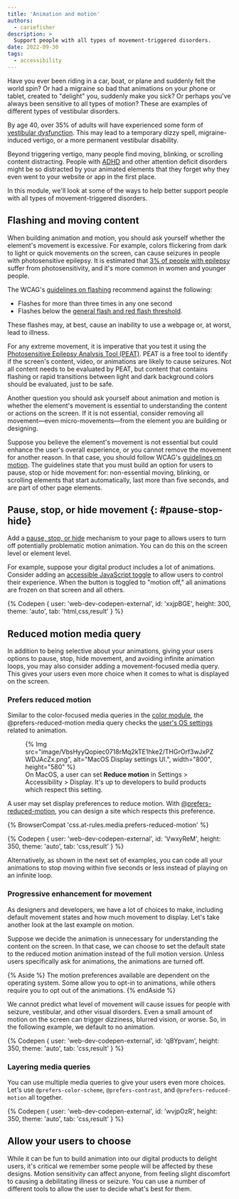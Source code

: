 ```yaml
---
title: 'Animation and motion'
authors:
  - cariefisher
description: >
  Support people with all types of movement-triggered disorders.  
date: 2022-09-30
tags:
  - accessibility
---
```


Have you ever been riding in a car, boat, or plane and suddenly felt the world
spin? Or had a migraine so bad that animations on your phone or tablet, 
created to "delight" you, suddenly make you sick? Or perhaps you've always been
sensitive to all types of motion? These are examples of different types of
vestibular disorders. 

By age 40, over 35% of adults will have experienced some form of
[vestibular dysfunction](https://vestibular.org/article/what-is-vestibular/about-vestibular-disorders/).
This may lead to a temporary dizzy spell, migraine-induced vertigo, or a more
permanent vestibular disability.

Beyond triggering vertigo, many people find moving, blinking, or scrolling
content distracting. People with
[ADHD](https://www.nimh.nih.gov/health/publications/attention-deficit-hyperactivity-disorder-in-children-and-teens-what-you-need-to-know)
and other attention deficit disorders might be so distracted by your animated
elements that they forget why they even went to your website or app in the
first place.

In this module, we'll look at some of the ways to help better support people
with all types of movement-triggered disorders. 

## Flashing and moving content

When building animation and motion, you should ask yourself whether the element's movement is excessive. For example, colors flickering from dark to light or quick movements on the screen, can cause seizures in people with photosensitive epilepsy. It is estimated that [3% of people with epilepsy](https://www.epilepsy.com/what-is-epilepsy/seizure-triggers/photosensitivity) suffer from photosensitivity, and it's more common in women and younger people.

The WCAG's [guidelines on flashing](https://www.w3.org/TR/WCAG21/#three-flashes-or-below-threshold) recommend against the following: 

* Flashes for more than three times in any one second
* Flashes below the
  [general flash and red flash threshold](https://www.w3.org/TR/WCAG21/#dfn-general-flash-and-red-flash-thresholds).

These flashes may, at best, cause an inability to use a webpage or, at worst,
lead to illness.

For any extreme movement, it is imperative that you test it using the
[Photosensitive Epilepsy Analysis Tool (PEAT)](https://trace.umd.edu/peat/).
PEAT is a free tool to identify if the screen's content, video, or animations
are likely to cause seizures. Not all content needs to be evaluated by PEAT,
but content that contains flashing or rapid transitions between light and dark
background colors should be evaluated, just to be safe.

Another question you should ask yourself about animation and motion is whether the element's movement is essential to understanding the content or actions on the screen. If it is not essential, consider removing all movement—even micro-movements—from the element you are building or designing.

Suppose you believe the element's movement is not essential but could enhance
the user's overall experience, or you cannot remove the movement for another
reason. In that case, you should follow WCAG's
[guidelines on motion](https://www.w3.org/WAI/WCAG21/Understanding/pause-stop-hide.html).
The guidelines state that you must build an option for users to pause, stop or
hide movement for: non-essential moving, blinking, or scrolling elements that
start automatically, last more than five seconds, and are part of other page
elements.

## Pause, stop, or hide movement {: #pause-stop-hide}

Add a [pause, stop, or hide](https://css-tricks.com/accessible-web-animation-the-wcag-on-animation-explained/#aa-pause-stop-hide)
mechanism to your page to allows users to turn off potentially problematic
motion animation. You can do this on the screen level or element level.

For example, suppose your digital product includes a lot of animations.
Consider adding an [accessible JavaScript toggle](https://css-irl.info/accessible-toggles/)
to allow users to control their experience. When the button is toggled to
"motion off," all animations are frozen on that screen and all others.

{% Codepen {
 user: 'web-dev-codepen-external',
 id: 'xxjpBGE',
 height: 300,
 theme: 'auto',
 tab: 'html,css,result'
} %}

## Reduced motion media query

In addition to being selective about your animations, giving your users options
to pause, stop, hide movement, and avoiding infinite animation loops, you may
also consider adding a movement-focused media query. This gives your users even
more choice when it comes to what is displayed on the screen.

### Prefers reduced motion

Similar to the color-focused media queries in the [color module](/learn/accessibility/color-contrast), the @prefers-reduced-motion media query checks the [user's OS settings](https://developer.mozilla.org/docs/Web/CSS/@media/prefers-reduced-motion#user_preferences) related to animation.

<figure>
  {% Img src="image/VbsHyyQopiec0718rMq2kTE1hke2/THGrOrf3wJxPZWDJAcZx.png", alt="MacOS Display settings UI.", width="800", height="580" %}
<figcaption>On MacOS, a user can set <strong>Reduce motion</strong> in Settings > Accessibility > Display. It's up to developers to build products which respect this setting.</figcaption>
</figure>

A user may set display preferences to reduce motion. With
[@prefers-reduced-motion](/prefers-reduced-motion/), you can design a site
which respects this preference.

{% BrowserCompat 'css.at-rules.media.prefers-reduced-motion' %}

{% Codepen {
 user: 'web-dev-codepen-external',
 id: 'VwxyReM',
 height: 350,
 theme: 'auto',
 tab: 'css,result'
} %}

Alternatively, as shown in the next set of examples, you can code all your animations to stop moving within five seconds or less instead of playing on an infinite loop.

### Progressive enhancement for movement

As designers and developers, we have a lot of choices to make, including default movement states and how much movement to display. Let's take another look at the last example on motion.

Suppose we decide the animation is unnecessary for understanding the content on the screen. In that case, we can choose to set the default state to the reduced motion animation instead of the full motion version. Unless users specifically ask for animations, the animations are turned off. 

{% Aside %}
The motion preferences available are dependent on the operating system. Some allow you to opt-in to animations, while others require you to opt out of the animations.
{% endAside %}

We cannot predict what level of movement will cause issues for people with
seizure, vestibular, and other visual disorders. Even a small amount of motion
on the screen can trigger dizziness, blurred vision, or worse. So, in the
following example, we default to no animation.

{% Codepen {
 user: 'web-dev-codepen-external',
 id: 'qBYpvam',
 height: 350,
 theme: 'auto',
 tab: 'css,result'
} %}

### Layering media queries

You can use multiple media queries to give your users even more choices. Let's
use `@prefers-color-scheme`, `@prefers-contrast`, and `@prefers-reduced-motion`
all together.

{% Codepen {
 user: 'web-dev-codepen-external',
 id: 'wvjpOzR',
 height: 350,
 theme: 'auto',
 tab: 'css,result'
} %}

## Allow your users to choose

While it can be fun to build animation into our digital products to delight
users, it's critical we remember some people will be affected by these designs.
Motion sensitivity can affect anyone, from feeling slight discomfort to causing 
a debilitating illness or seizure. You can use a number of different tools to
allow the user to decide what's best for them.
